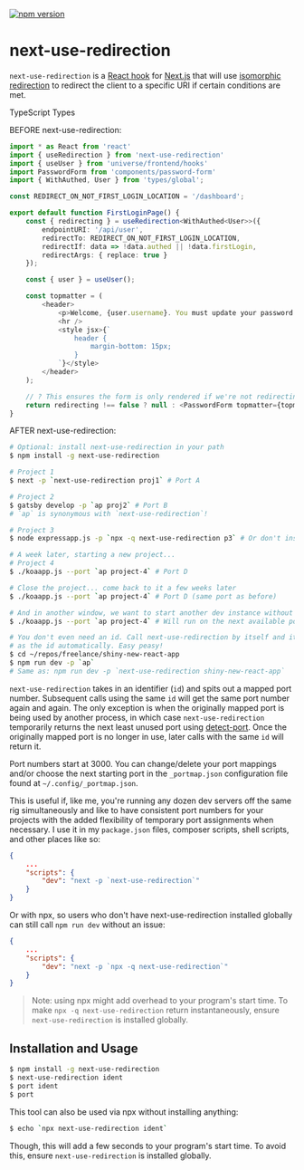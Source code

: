 [![npm
version](https://badge.fury.io/js/next-use-redirection.svg)](https://badge.fury.io/js/next-use-redirection)

# next-use-redirection

`next-use-redirection` is a [React
hook](https://reactjs.org/docs/hooks-intro.html) for
[Next.js](https://nextjs.org/) that will use [isomorphic
redirection](https://www.npmjs.com/package/next-isomorphic-redirect) to redirect
the client to a specific URI if certain conditions are met.

TypeScript Types 

BEFORE next-use-redirection:

```TypeScript
import * as React from 'react'
import { useRedirection } from 'next-use-redirection'
import { useUser } from 'universe/frontend/hooks'
import PasswordForm from 'components/password-form'
import { WithAuthed, User } from 'types/global';

const REDIRECT_ON_NOT_FIRST_LOGIN_LOCATION = '/dashboard';

export default function FirstLoginPage() {
    const { redirecting } = useRedirection<WithAuthed<User>>({
        endpointURI: '/api/user',
        redirectTo: REDIRECT_ON_NOT_FIRST_LOGIN_LOCATION,
        redirectIf: data => !data.authed || !data.firstLogin,
        redirectArgs: { replace: true }
    });

    const { user } = useUser();

    const topmatter = (
        <header>
            <p>Welcome, {user.username}. You must update your password before you can use this account.</p>
            <hr />
            <style jsx>{`
                header {
                    margin-bottom: 15px;
                }
            `}</style>
        </header>
    );

    // ? This ensures the form is only rendered if we're not redirecting
    return redirecting !== false ? null : <PasswordForm topmatter={topmatter} />;
}
```

AFTER next-use-redirection:

```sh
# Optional: install next-use-redirection in your path
$ npm install -g next-use-redirection

# Project 1
$ next -p `next-use-redirection proj1` # Port A

# Project 2
$ gatsby develop -p `ap proj2` # Port B
# `ap` is synonymous with `next-use-redirection`!

# Project 3
$ node expressapp.js -p `npx -q next-use-redirection p3` # Or don't install next-use-redirection at all

# A week later, starting a new project...
# Project 4
$ ./koaapp.js --port `ap project-4` # Port D

# Close the project... come back to it a few weeks later
$ ./koaapp.js --port `ap project-4` # Port D (same port as before)

# And in another window, we want to start another dev instance without problems
$ ./koaapp.js --port `ap project-4` # Will run on the next available port temporarily

# You don't even need an id. Call next-use-redirection by itself and it'll use the directory name
# as the id automatically. Easy peasy!
$ cd ~/repos/freelance/shiny-new-react-app
$ npm run dev -p `ap`
# Same as: npm run dev -p `next-use-redirection shiny-new-react-app`
```

`next-use-redirection` takes in an identifier (`id`) and spits out a mapped port number.
Subsequent calls using the same `id` will get the same port number again and
again. The only exception is when the originally mapped port is being used by
another process, in which case `next-use-redirection` temporarily returns the next least
unused port using [detect-port](https://github.com/node-modules/detect-port).
Once the originally mapped port is no longer in use, later calls with the same
`id` will return it.

Port numbers start at 3000. You can change/delete your port mappings and/or
choose the next starting port in the `_portmap.json` configuration file found at
`~/.config/_portmap.json`.

This is useful if, like me, you're running any dozen dev servers off the same
rig simultaneously and like to have consistent port numbers for your projects
with the added flexibility of temporary port assignments when necessary. I use
it in my `package.json` files, composer scripts, shell scripts, and other places
like so:

```json
{
    ...
    "scripts": {
        "dev": "next -p `next-use-redirection`"
    }
}
```

Or with npx, so users who don't have next-use-redirection installed globally can still
call `npm run dev` without an issue:

```json
{
    ...
    "scripts": {
        "dev": "next -p `npx -q next-use-redirection`"
    }
}
```

> Note: using npx might add overhead to your program's start time. To make `npx
> -q next-use-redirection` return instantaneously, ensure `next-use-redirection` is installed
> globally.

## Installation and Usage

```sh
$ npm install -g next-use-redirection
$ next-use-redirection ident
$ port ident
$ port
```

This tool can also be used via npx without installing anything:

```sh
$ echo `npx next-use-redirection ident`
```

Though, this will add a few seconds to your program's start time. To avoid this,
ensure `next-use-redirection` is installed globally.
